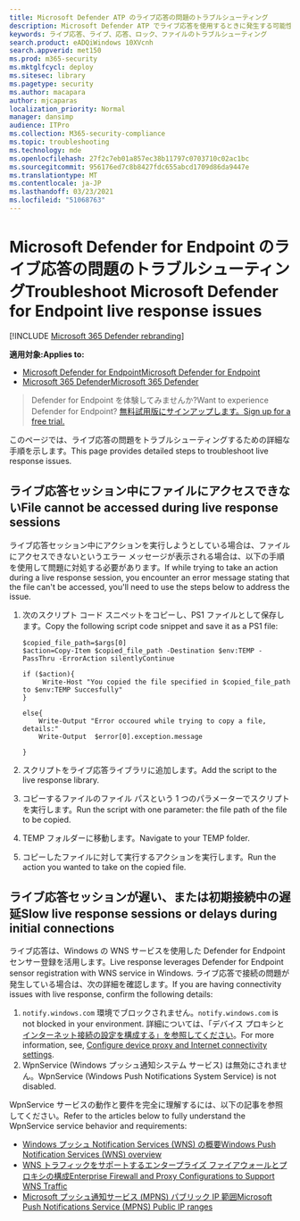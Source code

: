 ```yaml
---
title: Microsoft Defender ATP のライブ応答の問題のトラブルシューティング
description: Microsoft Defender ATP でライブ応答を使用するときに発生する可能性がある問題のトラブルシューティング
keywords: ライブ応答、ライブ、応答、ロック、ファイルのトラブルシューティング
search.product: eADQiWindows 10XVcnh
search.appverid: met150
ms.prod: m365-security
ms.mktglfcycl: deploy
ms.sitesec: library
ms.pagetype: security
ms.author: macapara
author: mjcaparas
localization_priority: Normal
manager: dansimp
audience: ITPro
ms.collection: M365-security-compliance
ms.topic: troubleshooting
ms.technology: mde
ms.openlocfilehash: 27f2c7eb01a857ec38b11797c0703710c02ac1bc
ms.sourcegitcommit: 956176ed7c8b8427fdc655abcd1709d86da9447e
ms.translationtype: MT
ms.contentlocale: ja-JP
ms.lasthandoff: 03/23/2021
ms.locfileid: "51068763"
---
```

# <a name="troubleshoot-microsoft-defender-for-endpoint-live-response-issues"></a><span data-ttu-id="5d6b5-104">Microsoft Defender for Endpoint のライブ応答の問題のトラブルシューティング</span><span class="sxs-lookup"><span data-stu-id="5d6b5-104">Troubleshoot Microsoft Defender for Endpoint live response issues</span></span>

[!INCLUDE [Microsoft 365 Defender rebranding](../../includes/microsoft-defender.md)]

<span data-ttu-id="5d6b5-105">**適用対象:**</span><span class="sxs-lookup"><span data-stu-id="5d6b5-105">**Applies to:**</span></span>
- [<span data-ttu-id="5d6b5-106">Microsoft Defender for Endpoint</span><span class="sxs-lookup"><span data-stu-id="5d6b5-106">Microsoft Defender for Endpoint</span></span>](https://go.microsoft.com/fwlink/p/?linkid=2146631)
- [<span data-ttu-id="5d6b5-107">Microsoft 365 Defender</span><span class="sxs-lookup"><span data-stu-id="5d6b5-107">Microsoft 365 Defender</span></span>](https://go.microsoft.com/fwlink/?linkid=2118804)

> <span data-ttu-id="5d6b5-108">Defender for Endpoint を体験してみませんか?</span><span class="sxs-lookup"><span data-stu-id="5d6b5-108">Want to experience Defender for Endpoint?</span></span> [<span data-ttu-id="5d6b5-109">無料試用版にサインアップします。</span><span class="sxs-lookup"><span data-stu-id="5d6b5-109">Sign up for a free trial.</span></span>](https://www.microsoft.com/microsoft-365/windows/microsoft-defender-atp?ocid=docs-wdatp-pullalerts-abovefoldlink) 

<span data-ttu-id="5d6b5-110">このページでは、ライブ応答の問題をトラブルシューティングするための詳細な手順を示します。</span><span class="sxs-lookup"><span data-stu-id="5d6b5-110">This page provides detailed steps to troubleshoot live response issues.</span></span>

## <a name="file-cannot-be-accessed-during-live-response-sessions"></a><span data-ttu-id="5d6b5-111">ライブ応答セッション中にファイルにアクセスできない</span><span class="sxs-lookup"><span data-stu-id="5d6b5-111">File cannot be accessed during live response sessions</span></span>
<span data-ttu-id="5d6b5-112">ライブ応答セッション中にアクションを実行しようとしている場合は、ファイルにアクセスできないというエラー メッセージが表示される場合は、以下の手順を使用して問題に対処する必要があります。</span><span class="sxs-lookup"><span data-stu-id="5d6b5-112">If while trying to take an action during a live response session, you encounter an error message stating that the file can't be accessed, you'll need to use the steps below to address the issue.</span></span>

1. <span data-ttu-id="5d6b5-113">次のスクリプト コード スニペットをコピーし、PS1 ファイルとして保存します。</span><span class="sxs-lookup"><span data-stu-id="5d6b5-113">Copy the following script code snippet and save it as a PS1 file:</span></span>

    ```
    $copied_file_path=$args[0] 
    $action=Copy-Item $copied_file_path -Destination $env:TEMP -PassThru -ErrorAction silentlyContinue
        
    if ($action){
         Write-Host "You copied the file specified in $copied_file_path to $env:TEMP Succesfully"
    }
    
    else{
        Write-Output "Error occoured while trying to copy a file, details:"
        Write-Output  $error[0].exception.message
 
    }
    ```


2. <span data-ttu-id="5d6b5-114">スクリプトをライブ応答ライブラリに追加します。</span><span class="sxs-lookup"><span data-stu-id="5d6b5-114">Add the script to the live response library.</span></span>
3. <span data-ttu-id="5d6b5-115">コピーするファイルのファイル パスという 1 つのパラメーターでスクリプトを実行します。</span><span class="sxs-lookup"><span data-stu-id="5d6b5-115">Run the script with one parameter: the file path of the file to be copied.</span></span>
4. <span data-ttu-id="5d6b5-116">TEMP フォルダーに移動します。</span><span class="sxs-lookup"><span data-stu-id="5d6b5-116">Navigate to your TEMP folder.</span></span>
5. <span data-ttu-id="5d6b5-117">コピーしたファイルに対して実行するアクションを実行します。</span><span class="sxs-lookup"><span data-stu-id="5d6b5-117">Run the action you wanted to take on the copied file.</span></span>

## <a name="slow-live-response-sessions-or-delays-during-initial-connections"></a><span data-ttu-id="5d6b5-118">ライブ応答セッションが遅い、または初期接続中の遅延</span><span class="sxs-lookup"><span data-stu-id="5d6b5-118">Slow live response sessions or delays during initial connections</span></span>
<span data-ttu-id="5d6b5-119">ライブ応答は、Windows の WNS サービスを使用した Defender for Endpoint センサー登録を活用します。</span><span class="sxs-lookup"><span data-stu-id="5d6b5-119">Live response leverages Defender for Endpoint sensor registration with WNS service in Windows.</span></span> <span data-ttu-id="5d6b5-120">ライブ応答で接続の問題が発生している場合は、次の詳細を確認します。</span><span class="sxs-lookup"><span data-stu-id="5d6b5-120">If you are having connectivity issues with live response, confirm the following details:</span></span>
1. <span data-ttu-id="5d6b5-121">`notify.windows.com` 環境でブロックされません。</span><span class="sxs-lookup"><span data-stu-id="5d6b5-121">`notify.windows.com` is not blocked in your environment.</span></span> <span data-ttu-id="5d6b5-122">詳細については、「デバイス プロキシと [インターネット接続の設定を構成する」を参照してください](configure-proxy-internet.md#enable-access-to-microsoft-defender-for-endpoint-service-urls-in-the-proxy-server)。</span><span class="sxs-lookup"><span data-stu-id="5d6b5-122">For more information, see, [Configure device proxy and Internet connectivity settings](configure-proxy-internet.md#enable-access-to-microsoft-defender-for-endpoint-service-urls-in-the-proxy-server).</span></span>
2. <span data-ttu-id="5d6b5-123">WpnService (Windows プッシュ通知システム サービス) は無効にされません。</span><span class="sxs-lookup"><span data-stu-id="5d6b5-123">WpnService (Windows Push Notifications System Service) is not disabled.</span></span>

<span data-ttu-id="5d6b5-124">WpnService サービスの動作と要件を完全に理解するには、以下の記事を参照してください。</span><span class="sxs-lookup"><span data-stu-id="5d6b5-124">Refer to the articles below to fully understand the WpnService service behavior and requirements:</span></span>
- [<span data-ttu-id="5d6b5-125">Windows プッシュ Notification Services (WNS) の概要</span><span class="sxs-lookup"><span data-stu-id="5d6b5-125">Windows Push Notification Services (WNS) overview</span></span>](https://docs.microsoft.com/windows/uwp/design/shell/tiles-and-notifications/windows-push-notification-services--wns--overview)
- [<span data-ttu-id="5d6b5-126">WNS トラフィックをサポートするエンタープライズ ファイアウォールとプロキシの構成</span><span class="sxs-lookup"><span data-stu-id="5d6b5-126">Enterprise Firewall and Proxy Configurations to Support WNS Traffic</span></span>](https://docs.microsoft.com/windows/uwp/design/shell/tiles-and-notifications/firewall-allowlist-config)
- [<span data-ttu-id="5d6b5-127">Microsoft プッシュ通知サービス (MPNS) パブリック IP 範囲</span><span class="sxs-lookup"><span data-stu-id="5d6b5-127">Microsoft Push Notifications Service (MPNS) Public IP ranges</span></span>](https://www.microsoft.com/en-us/download/details.aspx?id=44535)

